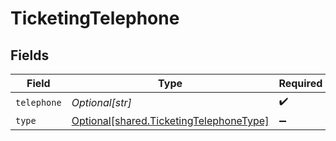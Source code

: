 # TicketingTelephone


## Fields

| Field                                                                                        | Type                                                                                         | Required                                                                                     | Description                                                                                  |
| -------------------------------------------------------------------------------------------- | -------------------------------------------------------------------------------------------- | -------------------------------------------------------------------------------------------- | -------------------------------------------------------------------------------------------- |
| `telephone`                                                                                  | *Optional[str]*                                                                              | :heavy_check_mark:                                                                           | N/A                                                                                          |
| `type`                                                                                       | [Optional[shared.TicketingTelephoneType]](undefined/models/shared/ticketingtelephonetype.md) | :heavy_minus_sign:                                                                           | N/A                                                                                          |